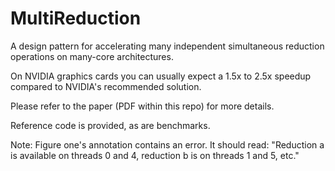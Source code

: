 # MultiReduction

A design pattern for accelerating many independent simultaneous reduction operations on many-core architectures. 

On NVIDIA graphics cards you can usually expect a 1.5x to 2.5x speedup compared to NVIDIA's recommended solution.

Please refer to the paper (PDF within this repo) for more details. 

Reference code is provided, as are benchmarks. 

Note: Figure one's annotation contains an error. It should read: "Reduction a is available on threads
0 and 4, reduction b is on threads 1 and 5, etc."
